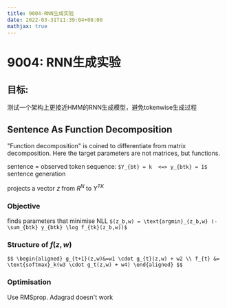 ```yaml
---
title: 9004-RNN生成实验
date: 2022-03-31T11:39:04+08:00
mathjax: true
---
```


# 9004: RNN生成实验


## 目标:

测试一个架构上更接近HMM的RNN生成模型，避免tokenwise生成过程

## Sentence As Function Decomposition


"Function decomposition" is coined to differentiate from matrix decomposition.
Here the target parameters are not matrices, but functions.

sentence = observed token sequence: `$Y_{bt} = k  <=> y_{btk} = 1$`
sentence generation

projects a vector $z$ from $R^N$ to $Y^{TK}$

### Objective

finds parameters that minimise NLL `$(z_b,w) = \text{argmin}_{z_b,w} (-\sum_{btk} y_{btk} \log f_{tk}(z_b,w))$`

### Structure of $f(z,w)$

`$$
\begin{aligned}
g_{t+1}(z,w)&=w1 \cdot g_{t}(z,w) + w2 \\
f_{t} &= \text{softmax}_k(w3 \cdot g_t(z,w) + w4)
\end{aligned}
$$`


### Optimisation

Use RMSprop. Adagrad doesn't work
